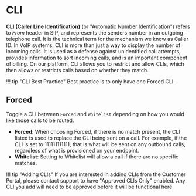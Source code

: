 # CLI

**CLI (Caller Line Identification)** (or "Automatic Number Identification") refers to *From* header in SIP, and represents the senders number in an outgoing telephone call. It is the technical term for the mechanism we know as Caller ID. In VoIP systems, CLI is more than just a way to display the number of incoming calls. It is used as a defense against unidentified call attempts, provides information to sort incoming calls, and is an important component of billing. On our platform, CLI allows you to restrict and allow CLIs, which then allows or restricts calls based on whether they match. 

!!! tip "CLI Best Practice"
    Best practice is to only have one Forced CLI.

## Forced
Toggle a CLI between `Forced` and `Whitelist` depending on how you would like those calls to be routed. 

+ **Forced**: When choosing Forced, if there is no match present, the CLI listed is used to replace the CLI being sent on a call. For example, if the CLI is set to 111111111111, that is what will be sent on any outbound calls, regardless of what is provisioned on your endpoint.
+ **Whitelist**: Setting to Whitelist will allow a call if there are no specific matches. 

!!! tip "Adding CLIs"
    If you are interested in adding CLIs from the Customer Portal, please contact support to have "Approved CLIs Only" enabled. Any CLI you add will need to be approved before it will be functional here. 
